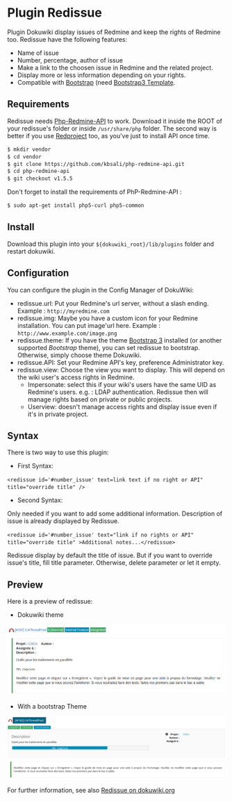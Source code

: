 # Plugin Redissue

Plugin Dokuwiki display issues of Redmine and keep the rights of Redmine too. Redissue have the following features:

* Name of issue
* Number, percentage, author of issue
* Make a link to the choosen issue in Redmine and the related project.
* Display more or less information depending on your rights.
* Compatible with [Bootstrap](http://getbootstrap.com/) (need [Bootstrap3 Template](https://github.com/LotarProject/dokuwiki-template-bootstrap3/).

## Requirements

Redissue needs [Php-Redmine-API](https://github.com/kbsali/php-redmine-api) to work. Download it inside the ROOT of your redissue's folder or inside ``/usr/share/php`` folder. The second way is better if you use [Redproject](https://www.dokuwiki.org/plugin:redissue) too, as you've just to install API once time.

```bash
$ mkdir vendor
$ cd vendor
$ git clone https://github.com/kbsali/php-redmine-api.git
$ cd php-redmine-api
$ git checkout v1.5.5
```

Don't forget to install the requirements of PhP-Redmine-API :

```bash
$ sudo apt-get install php5-curl php5-common
```

## Install

Download this plugin into your ``${dokuwiki_root}/lib/plugins`` folder and restart dokuwiki.

## Configuration

You can configure the plugin in the Config Manager of DokuWiki:

* redissue.url: Put your Redmine's url server, without a slash ending. Example : ``http://myredmine.com``
* redissue.img: Maybe you have a custom icon for your Redmine installation. You can put image'url here. Example : ``http://www.example.com/image.png``
* redissue.theme: If you have the theme [Bootstrap 3](https://www.dokuwiki.org/template:bootstrap3) installed (or another supported _Bootstrap_ theme), you can set redissue to bootstrap. Otherwise, simply choose theme Dokuwiki.
* redissue.API: Set your Redmine API's key, preference Administrator key.
* redissue.view: Choose the view you want to display. This will depend on the wiki user's access rights in Redmine.
  * Impersonate: select this if your wiki's users have the same UID as Redmine's users. e.g. : LDAP authentication. Redissue then will manage rights based on private or public projects.
  * Userview: doesn't manage access rights and display issue even if it's in private project.

## Syntax

There is two way to use this plugin:

* First Syntax:

``<redissue id='#number_issue' text=link text if no right or API" title="override title" /> ``

* Second Syntax:

Only needed if you want to add some additional information. Description of issue is already displayed by Redissue.

``<redissue id='#number_issue' text="link if no rights or API" title="override title" >Additional notes...</redissue>``

Redissue display by default the title of issue. But if you want to override issue's title, fill title parameter. Otherwise, delete parameter or let it empty.

## Preview

Here is a preview of redissue:

* Dokuwiki theme

![Dokuwiki Theme](images/redissue_dokuwiki.png)

* With a bootstrap Theme

![Bootstrap Theme](images/redissue_bootstrap.png)

For further information, see also [Redissue on dokuwiki.org](https://www.dokuwiki.org/plugin:redissue)
